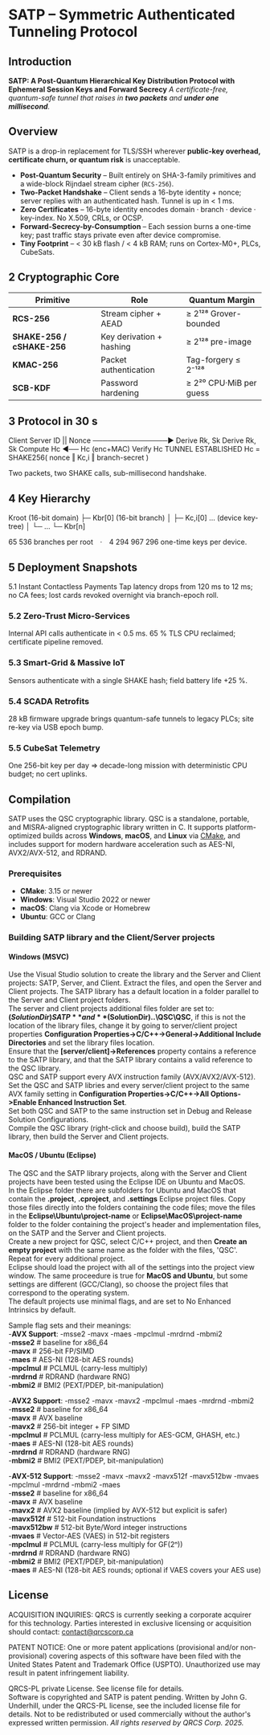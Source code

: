 # SATP – Symmetric Authenticated Tunneling Protocol

## Introduction

**SATP: A Post-Quantum Hierarchical Key Distribution Protocol with Ephemeral Session Keys and Forward Secrecy**
*A certificate-free, quantum-safe tunnel that raises in **two packets** and **under one millisecond**.*

## Overview

SATP is a drop-in replacement for TLS/SSH wherever **public-key overhead, certificate churn, or quantum risk** is unacceptable.

* **Post-Quantum Security** – Built entirely on SHA-3-family primitives and a wide-block Rijndael stream cipher (`RCS-256`).  
* **Two-Packet Handshake** – Client sends a 16-byte identity + nonce; server replies with an authenticated hash. Tunnel is up in \< 1 ms.  
* **Zero Certificates** – 16-byte identity encodes domain · branch · device · key-index. No X.509, CRLs, or OCSP.  
* **Forward-Secrecy-by-Consumption** – Each session burns a one-time key; past traffic stays private even after device compromise.  
* **Tiny Footprint** – \< 30 kB flash / \< 4 kB RAM; runs on Cortex-M0+, PLCs, CubeSats.

## 2  Cryptographic Core

| Primitive            | Role                        | Quantum Margin                 |
|----------------------|-----------------------------|--------------------------------|
| **RCS-256**          | Stream cipher + AEAD        | ≥ 2¹²⁸ Grover-bounded          |
| **SHAKE-256 / cSHAKE-256** | Key derivation + hashing | ≥ 2¹²⁸ pre-image               |
| **KMAC-256**         | Packet authentication       | Tag-forgery ≤ 2⁻¹²⁸            |
| **SCB-KDF**          | Password hardening          | ≥ 2²⁰ CPU·MiB per guess        |



## 3  Protocol in 30 s

Client                           Server
ID || Nonce  ───────────────▶    Derive Rk, Sk
Derive Rk, Sk                    Compute Hc
                                ◀── Hc (enc+MAC)
Verify Hc
TUNNEL ESTABLISHED
Hc = SHAKE256( nonce ‖ Kc,i ‖ branch-secret )

Two packets, two SHAKE calls, sub-millisecond handshake.


## 4 Key Hierarchy

Kroot  (16-bit domain)
 ├─ Kbr[0]  (16-bit branch)
 │    ├─ Kc,i[0] … (device key-tree)
 │    └─ …
 └─ Kbr[n]

65 536 branches per root · 4 294 967 296 one-time keys per device.


## 5 Deployment Snapshots
5.1 Instant Contactless Payments
Tap latency drops from 120 ms to 12 ms; no CA fees; lost cards revoked overnight via branch-epoch roll.

### 5.2 Zero-Trust Micro-Services
Internal API calls authenticate in < 0.5 ms. 65 % TLS CPU reclaimed; certificate pipeline removed.

### 5.3 Smart-Grid & Massive IoT
Sensors authenticate with a single SHAKE hash; field battery life +25 %.

### 5.4 SCADA Retrofits
28 kB firmware upgrade brings quantum-safe tunnels to legacy PLCs; site re-key via USB epoch bump.

### 5.5 CubeSat Telemetry
One 256-bit key per day ⇒ decade-long mission with deterministic CPU budget; no cert uplinks.


## Compilation

SATP uses the QSC cryptographic library. QSC is a standalone, portable, and MISRA-aligned cryptographic library written in C. It supports platform-optimized builds across **Windows**, **macOS**, and **Linux** via [CMake](https://cmake.org/), and includes support for modern hardware acceleration such as AES-NI, AVX2/AVX-512, and RDRAND.

### Prerequisites

- **CMake**: 3.15 or newer
- **Windows**: Visual Studio 2022 or newer
- **macOS**: Clang via Xcode or Homebrew
- **Ubuntu**: GCC or Clang  

### Building SATP library and the Client/Server projects

#### Windows (MSVC)

Use the Visual Studio solution to create the library and the Server and Client projects: SATP, Server, and Client.
Extract the files, and open the Server and Client projects. The SATP library has a default location in a folder parallel to the Server and Client project folders.  
The server and client projects additional files folder are set to: **$(SolutionDir)SATP** and **$(SolutionDir)..\QSC\QSC**, if this is not the location of the library files, change it by going to server/client project properties **Configuration Properties->C/C++->General->Additional Include Directories** and set the library files location.  
Ensure that the **[server/client]->References** property contains a reference to the SATP library, and that the SATP library contains a valid reference to the QSC library.  
QSC and SATP support every AVX instruction family (AVX/AVX2/AVX-512).  
Set the QSC and SATP libries and every server/client project to the same AVX family setting in **Configuration Properties->C/C++->All Options->Enable Enhanced Instruction Set**.  
Set both QSC and SATP to the same instruction set in Debug and Release Solution Configurations.  
Compile the QSC library (right-click and choose build), build the SATP library, then build the Server and Client projects.

#### MacOS / Ubuntu (Eclipse)

The QSC and the SATP library projects, along with the Server and Client projects have been tested using the Eclipse IDE on Ubuntu and MacOS.  
In the Eclipse folder there are subfolders for Ubuntu and MacOS that contain the **.project**, **.cproject**, and **.settings** Eclipse project files.  Copy those files directly into the folders containing the code files; move the files in the **Eclipse\Ubuntu\project-name** or **Eclipse\MacOS\project-name** folder to the folder containing the project's header and implementation files, on the SATP and the Server and Client projects.  
Create a new project for QSC, select C/C++ project, and then **Create an empty project** with the same name as the folder with the files, 'QSC'. Repeat for every additional project.  
Eclipse should load the project with all of the settings into the project view window. The same proceedure is true for **MacOS and Ubuntu**, but some settings are different (GCC/Clang), so choose the project files that correspond to the operating system.  
The default projects use minimal flags, and are set to No Enhanced Intrinsics by default.

Sample flag sets and their meanings:  
-**AVX Support**: -msse2 -mavx -maes -mpclmul -mrdrnd -mbmi2  
-**msse2**        # baseline for x86_64  
-**mavx**         # 256-bit FP/SIMD  
-**maes**         # AES-NI (128-bit AES rounds)  
-**mpclmul**      # PCLMUL (carry-less multiply)  
-**mrdrnd**       # RDRAND (hardware RNG)  
-**mbmi2**        # BMI2 (PEXT/PDEP, bit-manipulation)  

-**AVX2 Support**: -msse2 -mavx -mavx2 -mpclmul -maes -mrdrnd -mbmi2  
-**msse2**        # baseline for x86_64  
-**mavx**         # AVX baseline  
-**mavx2**        # 256-bit integer + FP SIMD  
-**mpclmul**      # PCLMUL (carry-less multiply for AES-GCM, GHASH, etc.)  
-**maes**         # AES-NI (128-bit AES rounds)  
-**mrdrnd**       # RDRAND (hardware RNG)  
-**mbmi2**        # BMI2 (PEXT/PDEP, bit-manipulation)  

-**AVX-512 Support**: -msse2 -mavx -mavx2 -mavx512f -mavx512bw -mvaes -mpclmul -mrdrnd -mbmi2 -maes  
-**msse2**        # baseline for x86_64  
-**mavx**         # AVX baseline  
-**mavx2**        # AVX2 baseline (implied by AVX-512 but explicit is safer)  
-**mavx512f**     # 512-bit Foundation instructions  
-**mavx512bw**    # 512-bit Byte/Word integer instructions  
-**mvaes**        # Vector-AES (VAES) in 512-bit registers  
-**mpclmul**      # PCLMUL (carry-less multiply for GF(2ⁿ))  
-**mrdrnd**       # RDRAND (hardware RNG)  
-**mbmi2**        # BMI2 (PEXT/PDEP, bit-manipulation)  
-**maes**         # AES-NI (128-bit AES rounds; optional if VAES covers your AES use)  


## License

ACQUISITION INQUIRIES:
QRCS is currently seeking a corporate acquirer for this technology.
Parties interested in exclusive licensing or acquisition should contact: contact@qrcscorp.ca

PATENT NOTICE:
One or more patent applications (provisional and/or non-provisional) covering aspects of this software have been filed with the United States Patent and 
Trademark Office (USPTO). Unauthorized use may result in patent infringement liability.  

QRCS-PL private License. See license file for details.  
Software is copyrighted and SATP is patent pending.
Written by John G. Underhill, under the QRCS-PL license, see the included license file for details. 
Not to be redistributed or used commercially without the author's expressed written permission. 
_All rights reserved by QRCS Corp. 2025._

